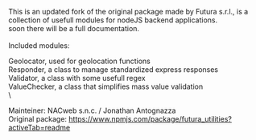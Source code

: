 
This is an updated fork of the original package made by Futura s.r.l., is a collection of usefull modules for nodeJS backend applications. \
soon there will be a full documentation.\
\
Included modules: 

  Geolocator, used for geolocation functions\
  Responder, a class to manage standardized express responses\
  Validator, a class with some usefull regex\
  ValueChecker, a class that simplifies mass value validation\
\
 

Mainteiner: NACweb s.n.c. / Jonathan Antognazza \
Original package: https://www.npmjs.com/package/futura_utilities?activeTab=readme
